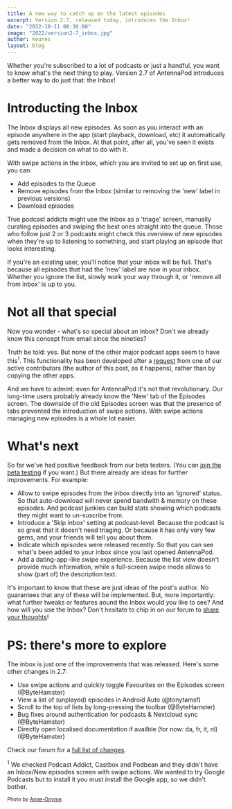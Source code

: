 ```yaml
---
title: A new way to catch up on the latest episodes
excerpt: Version 2.7, released today, introduces the Inbox!
date: "2022-10-11 08:30:00"
image: "2022/version2-7_inbox.jpg"
author: keunes
layout: blog
---
```


Whether you're subscribed to a lot of podcasts or just a handful, you want to know what's the next thing to play. Version 2.7 of AntennaPod introduces a better way to do just that: the Inbox!

# Introducting the Inbox
The Inbox displays all new episodes. As soon as you interact with an episode anywhere in the app (start playback, download, etc) it automatically gets removed from the Inbox. At that point, after all, you've seen it exists and made a decision on what to do with it.

With swipe actions in the inbox, which you are invited to set up on first use, you can:
* Add episodes to the Queue
* Remove episodes from the Inbox
(similar to removing the 'new' label in previous versions)
* Download episodes

True podcast addicts might use the Inbox as a 'triage' screen, manually curating episodes and swiping the best ones straight into the queue. Those who follow just 2 or 3 podcasts might check this overview of new episodes when they're up to listening to something, and start playing an episode that looks interesting.

If you're an existing user, you'll notice that your inbox will be full. That's because all episodes that had the 'new' label are now in your inbox. Whether you ignore the list, slowly work your way through it, or 'remove all from inbox' is up to you.

# Not all that special
Now you wonder - what's so special about an inbox? Don't we already know this concept from email since the nineties?

Truth be told: yes. But none of the other major podcast apps seem to have this<sup>1</sup>. This functionality has been developed after a [request](https://forum.antennapod.org/t/introduce-new-screen-sytem-inbox/723) from one of our active contributors (the author of this post, as it happens), rather than by copying the other apps.

And we have to admint: even for AntennaPod it's not that revolutionary. Our long-time users probably already know the 'New' tab of the Episodes screen. The downside of the old Episodes screen was that the presence of tabs prevented the introduction of swipe actions. With swipe actions managing new episodes is a whole lot easier.

# What's next
So far we've had positive feedback from our beta testers. (You can [join the beta testing](/documentation/general/beta) if you want.) But there already are ideas for further improvements. For example:
* Allow to swipe episodes from the inbox directly into an 'ignored' status. So that auto-download will never spend bandwith & memory on these episodes. And podcast junkies can build stats showing which podcasts they might want to un-suscribe from.
* Introduce a 'Skip inbox' setting at podcast-level. Because the podcast is so great that it doesn't need triaging. Or because it has only very few gems, and your friends will tell you about them.
* Indicate which episodes were released recently. So that you can see what's been added to your inbox since you last opened AntennaPod.
* Add a dating-app-like swipe experience. Because the list view doesn't provide much information, while a full-screen swipe mode allows to show (part of) the description text.

It's important to know that these are just ideas of the post's author. No guarantees that any of these will be implemented. But, more importantly: what further tweaks or features aound the Inbox would *you* like to see? And how will you use the Inbox? Don't hesitate to chip in on our forum to [share your thoughts](https://forum.antennapod.org)!

# PS: there's more to explore

The inbox is just one of the improvements that was released. Here's some other changes in 2.7:
* Use swipe actions and quickly toggle Favourites on the Episodes screen (@ByteHamster)
* View a list of (unplayed) episodes in Android Auto (@tonytamsf)
* Scroll to the top of lists by long-pressing the toolbar (@ByteHamster)
* Bug fixes around authentication for podcasts & Nextcloud sync (@ByteHamster)
* Directly open localised documentation if availble (for now: da, fr, it, nl) (@ByteHamster)

Check our forum for a [full list of changes](https://forum.antennapod.org/t/antennapod-2-7-release-notes/2255).

<sup>1</sup> We checked Podcast Addict, Castbox and Podbean and they didn't have an Inbox/New episodes screen with swipe actions. We wanted to try Google Podcasts but to install it you must install the Google app, so we didn't bother.

<small>Photo by [Anne-Onyme](https://pixabay.com/de/users/anne-onyme-1513318/).</small>
